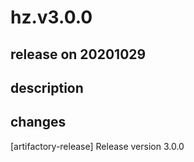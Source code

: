 # hz.v3.0.0

## release on 20201029
## description
## changes
[artifactory-release] Release version 3.0.0

